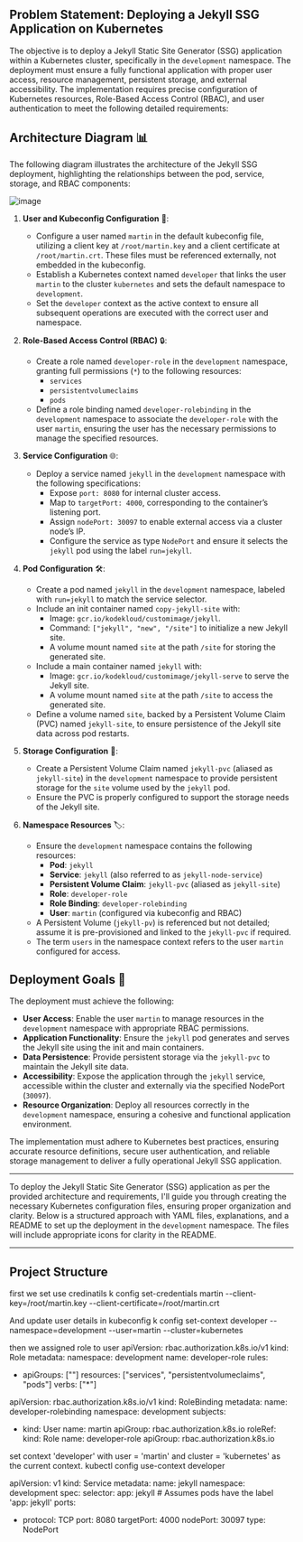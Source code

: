 ## Problem Statement: Deploying a Jekyll SSG Application on Kubernetes

The objective is to deploy a Jekyll Static Site Generator (SSG) application within a Kubernetes cluster, specifically in the `development` namespace. The deployment must ensure a fully functional application with proper user access, resource management, persistent storage, and external accessibility. The implementation requires precise configuration of Kubernetes resources, Role-Based Access Control (RBAC), and user authentication to meet the following detailed requirements:

## Architecture Diagram 📊

The following diagram illustrates the architecture of the Jekyll SSG deployment, highlighting the relationships between the pod, service, storage, and RBAC components:

![image](https://github.com/user-attachments/assets/a9c00968-97c1-468c-b4bd-ecb2691febd3)



1. **User and Kubeconfig Configuration** 🔑:
   - Configure a user named `martin` in the default kubeconfig file, utilizing a client key at `/root/martin.key` and a client certificate at `/root/martin.crt`. These files must be referenced externally, not embedded in the kubeconfig.
   - Establish a Kubernetes context named `developer` that links the user `martin` to the cluster `kubernetes` and sets the default namespace to `development`.
   - Set the `developer` context as the active context to ensure all subsequent operations are executed with the correct user and namespace.

2. **Role-Based Access Control (RBAC)** 🔒:
   - Create a role named `developer-role` in the `development` namespace, granting full permissions (`*`) to the following resources:
     - `services`
     - `persistentvolumeclaims`
     - `pods`
   - Define a role binding named `developer-rolebinding` in the `development` namespace to associate the `developer-role` with the user `martin`, ensuring the user has the necessary permissions to manage the specified resources.

3. **Service Configuration** 🌐:
   - Deploy a service named `jekyll` in the `development` namespace with the following specifications:
     - Expose `port: 8080` for internal cluster access.
     - Map to `targetPort: 4000`, corresponding to the container’s listening port.
     - Assign `nodePort: 30097` to enable external access via a cluster node’s IP.
     - Configure the service as type `NodePort` and ensure it selects the `jekyll` pod using the label `run=jekyll`.

4. **Pod Configuration** 🛠️:
   - Create a pod named `jekyll` in the `development` namespace, labeled with `run=jekyll` to match the service selector.
   - Include an init container named `copy-jekyll-site` with:
     - Image: `gcr.io/kodekloud/customimage/jekyll`.
     - Command: `["jekyll", "new", "/site"]` to initialize a new Jekyll site.
     - A volume mount named `site` at the path `/site` for storing the generated site.
   - Include a main container named `jekyll` with:
     - Image: `gcr.io/kodekloud/customimage/jekyll-serve` to serve the Jekyll site.
     - A volume mount named `site` at the path `/site` to access the generated site.
   - Define a volume named `site`, backed by a Persistent Volume Claim (PVC) named `jekyll-site`, to ensure persistence of the Jekyll site data across pod restarts.

5. **Storage Configuration** 💾:
   - Create a Persistent Volume Claim named `jekyll-pvc` (aliased as `jekyll-site`) in the `development` namespace to provide persistent storage for the `site` volume used by the `jekyll` pod.
   - Ensure the PVC is properly configured to support the storage needs of the Jekyll site.

6. **Namespace Resources** 🏷️:
   - Ensure the `development` namespace contains the following resources:
     - **Pod**: `jekyll`
     - **Service**: `jekyll` (also referred to as `jekyll-node-service`)
     - **Persistent Volume Claim**: `jekyll-pvc` (aliased as `jekyll-site`)
     - **Role**: `developer-role`
     - **Role Binding**: `developer-rolebinding`
     - **User**: `martin` (configured via kubeconfig and RBAC)
   - A Persistent Volume (`jekyll-pv`) is referenced but not detailed; assume it is pre-provisioned and linked to the `jekyll-pvc` if required.
   - The term `users` in the namespace context refers to the user `martin` configured for access.



## Deployment Goals 🎯

The deployment must achieve the following:
- **User Access**: Enable the user `martin` to manage resources in the `development` namespace with appropriate RBAC permissions.
- **Application Functionality**: Ensure the `jekyll` pod generates and serves the Jekyll site using the init and main containers.
- **Data Persistence**: Provide persistent storage via the `jekyll-pvc` to maintain the Jekyll site data.
- **Accessibility**: Expose the application through the `jekyll` service, accessible within the cluster and externally via the specified NodePort (`30097`).
- **Resource Organization**: Deploy all resources correctly in the `development` namespace, ensuring a cohesive and functional application environment.

The implementation must adhere to Kubernetes best practices, ensuring accurate resource definitions, secure user authentication, and reliable storage management to deliver a fully operational Jekyll SSG application.

--- 


To deploy the Jekyll Static Site Generator (SSG) application as per the provided architecture and requirements, I'll guide you through creating the necessary Kubernetes configuration files, ensuring proper organization and clarity. Below is a structured approach with YAML files, explanations, and a README to set up the deployment in the `development` namespace. The files will include appropriate icons for clarity in the README.

---

## Project Structure

first we set use credinatils
k config set-credentials martin --client-key=/root/martin.key --client-certificate=/root/martin.crt

And update user details in kubeconfig
k config set-context developer --namespace=development --user=martin --cluster=kubernetes

then we assigned role to user
apiVersion: rbac.authorization.k8s.io/v1
kind: Role
metadata:
  namespace: development
  name: developer-role
rules:
- apiGroups: [""]
  resources: ["services", "persistentvolumeclaims", "pods"]
  verbs: ["*"]


apiVersion: rbac.authorization.k8s.io/v1
kind: RoleBinding
metadata:
  name: developer-rolebinding
  namespace: development
subjects:
- kind: User
  name: martin
  apiGroup: rbac.authorization.k8s.io
roleRef:
  kind: Role
  name: developer-role
  apiGroup: rbac.authorization.k8s.io

set context 'developer' with user = 'martin' and cluster = 'kubernetes' as the current context.
kubectl config use-context developer


apiVersion: v1
kind: Service
metadata:
  name: jekyll
  namespace: development
spec:
  selector:
    app: jekyll  # Assumes pods have the label 'app: jekyll'
  ports:
  - protocol: TCP
    port: 8080
    targetPort: 4000
    nodePort: 30097
  type: NodePort
